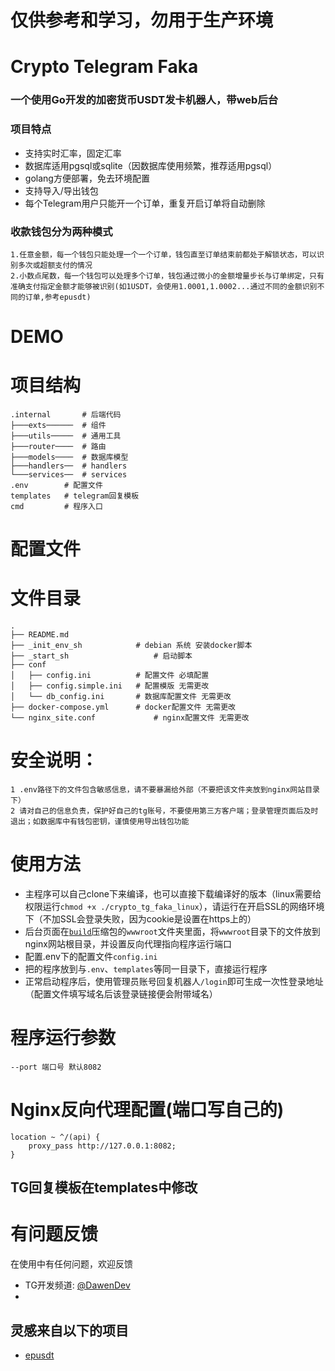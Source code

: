 # 仅供参考和学习，勿用于生产环境

# Crypto Telegram Faka
### 一个使用Go开发的加密货币USDT发卡机器人，带web后台


### 项目特点
* 支持实时汇率，固定汇率
* 数据库适用pgsql或sqlite（因数据库使用频繁，推荐适用pgsql）
* golang方便部署，免去环境配置
* 支持导入/导出钱包
* 每个Telegram用户只能开一个订单，重复开启订单将自动删除

### 收款钱包分为两种模式
    1.任意金额，每一个钱包只能处理一个一个订单，钱包直至订单结束前都处于解锁状态，可以识别多次或超额支付的情况
    2.小数点尾数，每一个钱包可以处理多个订单，钱包通过微小的金额增量步长与订单绑定，只有准确支付指定金额才能够被识别(如1USDT，会使用1.0001,1.0002...通过不同的金额识别不同的订单,参考epusdt)


# DEMO



# 项目结构
```angular2html
.internal       # 后端代码
├───exts──────  # 组件
├───utils─────  # 通用工具
├───router────  # 路由
├───models────  # 数据库模型
├───handlers──  # handlers
└───services──  # services
.env        # 配置文件
templates   # telegram回复模板
cmd         # 程序入口
```

# 配置文件 
# 文件目录

```angular2html
.
├── README.md
├── _init_env_sh   			# debian 系统 安装docker脚本
├── _start_sh   				# 启动脚本
├── conf
│   ├── config.ini   		# 配置文件 必填配置
│   ├── config.simple.ini 	# 配置模版 无需更改
│   └── db_config.ini 		# 数据库配置文件 无需更改
├── docker-compose.yml 		# docker配置文件 无需更改
└── nginx_site.conf 			# nginx配置文件 无需更改
```

# 安全说明：
    1 .env路径下的文件包含敏感信息，请不要暴漏给外部（不要把该文件夹放到nginx网站目录下）
    2 请对自己的信息负责，保护好自己的tg账号，不要使用第三方客户端；登录管理页面后及时退出；如数据库中有钱包密钥，谨慎使用导出钱包功能


# 使用方法
- 主程序可以自己clone下来编译，也可以直接下载编译好的版本（linux需要给权限运行`chmod +x ./crypto_tg_faka_linux`），请运行在开启SSL的网络环境下（不加SSL会登录失败，因为cookie是设置在https上的）
- 后台页面在[`build`](https://github.com/AnnonaOrg/tgfaka/releases/tag/release)压缩包的`wwwroot`文件夹里面，将`wwwroot`目录下的文件放到nginx网站根目录，并设置反向代理指向程序运行端口
- 配置.env下的配置文件`config.ini`
- 把的程序放到与`.env`、`templates`等同一目录下，直接运行程序
- 正常启动程序后，使用管理员账号回复机器人`/login`即可生成一次性登录地址（配置文件填写域名后该登录链接便会附带域名）

# 程序运行参数
    --port 端口号 默认8082

# Nginx反向代理配置(端口写自己的)
    location ~ ^/(api) {
        proxy_pass http://127.0.0.1:8082;
    }
    
## TG回复模板在templates中修改

# 有问题反馈
在使用中有任何问题，欢迎反馈
* TG开发频道: [@DawenDev](https://t.me/DawenDev)
* 
## 灵感来自以下的项目

* [epusdt](https://github.com/assimon/epusdt)

